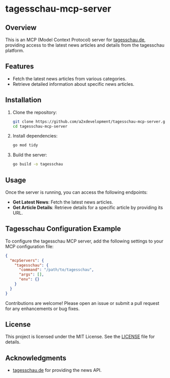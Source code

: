 # tagesschau-mcp-server

## Overview
This is an MCP (Model Context Protocol) server for [tagesschau.de](https://www.tagesschau.de), providing access to the latest news articles and details from the tagesschau platform.

## Features
- Fetch the latest news articles from various categories.
- Retrieve detailed information about specific news articles.

## Installation
1. Clone the repository:
   ```bash
   git clone https://github.com/a2xdevelopment/tagesschau-mcp-server.git
   cd tagesschau-mcp-server
   ```

2. Install dependencies:
   ```bash
   go mod tidy
   ```

3. Build the server:
   ```bash
   go build -o tagesschau 
   ```

## Usage
Once the server is running, you can access the following endpoints:
- **Get Latest News**: Fetch the latest news articles.
- **Get Article Details**: Retrieve details for a specific article by providing its URL.

## Tagesschau Configuration Example
To configure the tagesschau MCP server, add the following settings to your MCP configuration file:

```json
{
  "mcpServers": {
    "tagesschau": {
      "command": "/path/to/tagesschau",
      "args": [],
      "env": {}
    }
  }
}
```

Contributions are welcome! Please open an issue or submit a pull request for any enhancements or bug fixes.

## License
This project is licensed under the MIT License. See the [LICENSE](LICENSE) file for details.

## Acknowledgments
- [tagesschau.de](https://www.tagesschau.de) for providing the news API.

